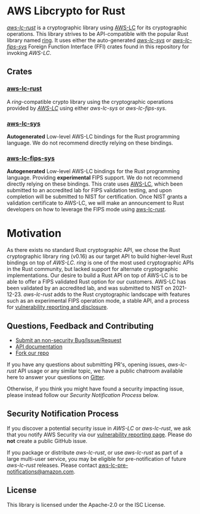 # AWS Libcrypto for Rust
[*aws-lc-rust*](aws-lc-rust/README.md) is a cryptographic library using [AWS-LC](https://github.com/aws/aws-lc) for its cryptographic operations.
This library strives to be API-compatible with the popular Rust library named 
[ring](https://github.com/briansmith/ring). It uses either the auto-generated [*aws-lc-sys*](aws-lc-sys/README.md) or [*aws-lc-fips-sys*](aws-lc-fips-sys/README.md) Foreign Function Interface (FFI) crates found in this
repository for invoking *AWS-LC*.

## Crates

### [aws-lc-rust](aws-lc-rust/README.md)
A *ring*-compatible crypto library using the cryptographic operations provided by
[*AWS-LC*](https://github.com/awslabs/aws-lc) using either *aws-lc-sys* or *aws-lc-fips-sys*.

### [aws-lc-sys](aws-lc-sys/README.md)
**Autogenerated** Low-level AWS-LC bindings for the Rust programming language.
We do not recommend directly relying on these bindings.

### [aws-lc-fips-sys](aws-lc-fips-sys/README.md)
**Autogenerated** Low-level AWS-LC bindings for the Rust programming language. Providing **experimental** FIPS support.
We do not recommend directly relying on these bindings. This crate uses [AWS-LC](https://github.com/aws/aws-lc/tree/fips-2022-11-02),
which been submitted to an accredited lab for FIPS validation testing, and upon completion will be submitted to NIST
for certification. Once NIST grants a validation certificate to AWS-LC, we will make an announcement to Rust developers
on how to leverage the FIPS mode using [aws-lc-rust](https://crates.io/crates/aws-lc-rust).

# Motivation
As there exists no standard Rust cryptographic API, we chose the Rust cryptographic library ring (v0.16) as our target API to 
build higher-level Rust bindings on top of *AWS-LC*. *ring* is one of the most used cryptographic APIs in the Rust community,
but lacked support for alternate cryptographic implementations. Our desire to build a Rust API on top of AWS-LC is to be able 
to offer a FIPS validated Rust option for our customers. AWS-LC has been validated by an accredited lab,
and was submitted to NIST on 2021-12-23. *aws-lc-rust* adds to the Rust cryptographic landscape with features such as an 
experimental FIPS operation mode, a stable API, and a process for
[vulnerability reporting and disclosure](#security-notification-process).

## Questions, Feedback and Contributing

* [Submit an non-security Bug/Issue/Request](https://github.com/awslabs/aws-lc-rust/issues/new/choose)
* [API documentation](https://docs.rs/aws-lc-rust/)
* [Fork our repo](https://github.com/awslabs/aws-lc-rust/fork)

If you have any questions about submitting PR's, opening issues, *aws-lc-rust* API usage or
any similar topic, we have a public chatroom available here to answer your questions
on [Gitter](https://gitter.im/aws/aws-lc).

Otherwise, if you think you might have found a security impacting issue, please instead
follow our *Security Notification Process* below.

## Security Notification Process

If you discover a potential security issue in *AWS-LC* or *aws-lc-rust*, we ask that you notify AWS
Security via our
[vulnerability reporting page](https://aws.amazon.com/security/vulnerability-reporting/).
Please do **not** create a public GitHub issue.

If you package or distribute *aws-lc-rust*, or use *aws-lc-rust* as part of a large multi-user service,
you may be eligible for pre-notification of future *aws-lc-rust* releases.
Please contact aws-lc-pre-notifications@amazon.com.

## License

This library is licensed under the Apache-2.0 or the ISC License.
